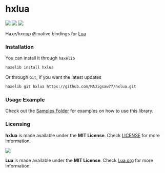 # hxlua

![](https://img.shields.io/github/repo-size/MAJigsaw77/hxlua) ![](https://badgen.net/github/open-issues/MAJigsaw77/hxlua) ![](https://badgen.net/badge/license/MIT/green)

Haxe/hxcpp @:native bindings for [Lua](http://www.lua.org/)

### Installation

You can install it through `haxelib`
```bash
haxelib install hxlua
```
Or through `Git`, if you want the latest updates
```bash
haxelib git hxlua https://github.com/MAJigsaw77/hxlua.git
```

### Usage Example

Check out the [Samples Folder](samples/) for examples on how to use this library.

### Licensing

**hxlua** is made available under the **MIT License**. Check [LICENSE](./LICENSE) for more information.

![](https://raw.githubusercontent.com/MAJigsaw77/hxlua/main/lua-logo.png)

**Lua** is made available under the **MIT License**. Check [Lua.org](https://www.lua.org/license.html) for more information.
